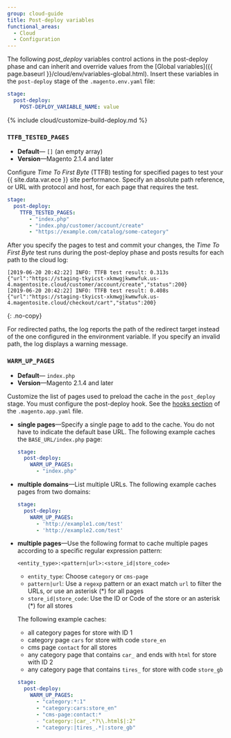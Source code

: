 ```yaml
---
group: cloud-guide
title: Post-deploy variables
functional_areas:
  - Cloud
  - Configuration
---
```

The following _post\_deploy_ variables control actions in the post-deploy phase and can inherit and override values from the [Global variables]({{ page.baseurl }}/cloud/env/variables-global.html). Insert these variables in the `post-deploy` stage of the `.magento.env.yaml` file:

```yaml
stage:
  post-deploy:
    POST-DEPLOY_VARIABLE_NAME: value
```

{% include cloud/customize-build-deploy.md %}

### `TTFB_TESTED_PAGES`

- **Default**— `[]` (an empty array)
- **Version**—Magento 2.1.4 and later

Configure _Time To First Byte_ (TTFB) testing for specified pages to test your {{ site.data.var.ece }} site performance. Specify an absolute path reference, or URL with protocol and host, for each page that requires the test.

```yaml
stage:
  post-deploy:
    TTFB_TESTED_PAGES:
       - "index.php"
       - "index.php/customer/account/create"
       - "https://example.com/catalog/some-category"
```

After you specify the pages to test and commit your changes, the _Time To First Byte_ test runs during the post-deploy phase and posts results for each path to the cloud log:

```terminal
[2019-06-20 20:42:22] INFO: TTFB test result: 0.313s {"url":"https://staging-tkyicst-xkmwgjkwmwfuk.us-4.magentosite.cloud/customer/account/create","status":200}
[2019-06-20 20:42:22] INFO: TTFB test result: 0.408s {"url":"https://staging-tkyicst-xkmwgjkwmwfuk.us-4.magentosite.cloud/checkout/cart","status":200}
```
{: .no-copy}

For redirected paths, the log reports the path of the redirect target instead of the one configured in the environment variable. If you specify an invalid path, the log displays a warning message.

### `WARM_UP_PAGES`

- **Default**— `index.php`
- **Version**—Magento 2.1.4 and later

Customize the list of pages used to preload the cache in the `post_deploy` stage. You must configure the post-deploy hook. See the [hooks section][] of the `.magento.app.yaml` file.

- **single pages**—Specify a single page to add to the cache. You do not have to indicate the default base URL. The following example caches the `BASE_URL/index.php` page:

    ```yaml
    stage:
      post-deploy:
        WARM_UP_PAGES:
          - "index.php"
    ```

- **multiple domains**—List multiple URLs. The following example caches pages from two domains:

    ```yaml
    stage:
      post-deploy:
        WARM_UP_PAGES:
          - 'http://example1.com/test'
          - 'http://example2.com/test'
    ```

-   **multiple pages**—Use the following format to cache multiple pages according to a specific regular expression pattern:

    ```terminal
    <entity_type>:<pattern|url>:<store_id|store_code>
    ```

    - `entity_type`: Choose `category` or `cms-page`
    - `pattern|url`: Use a `regexp` pattern or an exact match `url` to filter the URLs, or use an asterisk (\*) for all pages
    - `store_id|store_code`: Use the ID or Code of the store or an asterisk (\*) for all stores

    The following example caches:
    - all category pages for store with ID 1
    - category page `cars` for store with code `store_en`
    - cms page `contact` for all stores
    - any category page that contains `car_` and ends with `html` for store with ID 2
    - any category page that contains `tires_` for store with code `store_gb`

    ```yaml
    stage:
      post-deploy:
        WARM_UP_PAGES:
          - "category:*:1"
          - "category:cars:store_en"
          - "cms-page:contact:*
          - "category:|car_.*?\\.html$|:2"
          - "category:|tires_.*|:store_gb"
    ```

[hooks section]: {{page.baseurl}}/cloud/project/project-conf-files_magento-app.html#hooks
[CMS]: https://glossary.magento.com/cms/
[Content elements]: https://docs.magento.com/m2/ce/user_guide/cms/content-elements.html